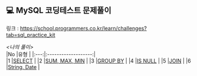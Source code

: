 ## 💻 MySQL 코딩테스트 문제풀이  
링크 : https://school.programmers.co.kr/learn/challenges?tab=sql_practice_kit

*<나의 풀이>*  
|No |유형 |
|:---:|:-------------------:|  
|1 |[SELECT](https://github.com/teng-ny/CodingTest/tree/main/MySQL/Programmers/SELECT) |
|2 |[SUM, MAX, MIN](https://github.com/teng-ny/CodingTest/tree/main/MySQL/Programmers/SUM%2CMAX%2CMIN) |
|3 |[GROUP BY](https://github.com/teng-ny/CodingTest/tree/main/MySQL/Programmers/GROUPBY) |
|4 |[IS NULL](https://github.com/teng-ny/CodingTest/tree/main/MySQL/Programmers/ISNULL) |
|5 |[JOIN](https://github.com/teng-ny/CodingTest/tree/main/MySQL/Programmers/JOIN) |
|6 |[String, Date](https://github.com/teng-ny/CodingTest/tree/main/MySQL/Programmers/STRING%2CDATE) |
